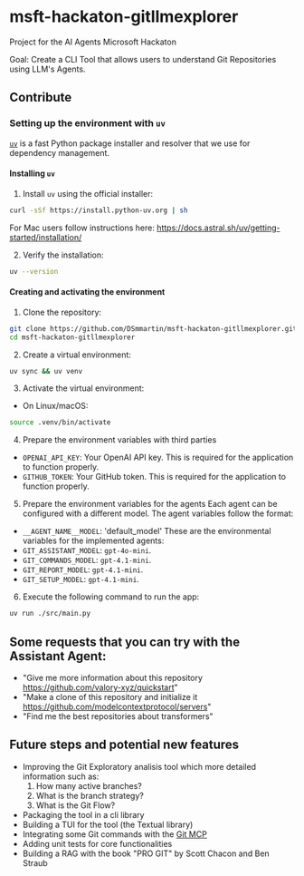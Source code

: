 # msft-hackaton-gitllmexplorer
Project for the AI Agents Microsoft Hackaton

Goal: Create a CLI Tool that allows users to understand Git Repositories using LLM's Agents.

## Contribute

### Setting up the environment with `uv`

[`uv`](https://github.com/astral-sh/uv) is a fast Python package installer and resolver that we use for dependency management.

#### Installing `uv`

1. Install `uv` using the official installer:

```bash
curl -sSf https://install.python-uv.org | sh
```

For Mac users follow instructions here:
https://docs.astral.sh/uv/getting-started/installation/

2. Verify the installation:

```bash
uv --version
```

#### Creating and activating the environment

1. Clone the repository:

```bash
git clone https://github.com/DSmmartin/msft-hackaton-gitllmexplorer.git
cd msft-hackaton-gitllmexplorer
```

2. Create a virtual environment:

```bash
uv sync && uv venv
```

3. Activate the virtual environment:

- On Linux/macOS:
```bash
source .venv/bin/activate
```


4. Prepare the environment variables with third parties
- `OPENAI_API_KEY`: Your OpenAI API key. This is required for the application to function properly.
- `GITHUB_TOKEN`: Your GitHub token. This is required for the application to function properly.

5. Prepare the environment variables for the agents
Each agent can be configured with a different model. The agent variables follow the format:
- `__AGENT_NAME__MODEL`: 'default_model'
These are the environmental variables for the implemented agents:
- `GIT_ASSISTANT_MODEL`: `gpt-4o-mini`.
- `GIT_COMMANDS_MODEL`: `gpt-4.1-mini`.
- `GIT_REPORT_MODEL`: `gpt-4.1-mini`.
- `GIT_SETUP_MODEL`: `gpt-4.1-mini`.

6. Execute the following command to run the app:

```bash
uv run ./src/main.py
```

## Some requests that you can try with the Assistant Agent:

- "Give me more information about this repository https://github.com/valory-xyz/quickstart"
- "Make a clone of this repository and initialize it https://github.com/modelcontextprotocol/servers"
- "Find me the best repositories about transformers"

## Future steps and potential new features

- Improving the Git Exploratory analisis tool which more detailed information such as:
    1. How many active branches?
    2. What is the branch strategy?
    3. What is the Git Flow?
- Packaging the tool in a cli library
- Building a TUI for the tool (the Textual library)
- Integrating some Git commands with the [Git MCP](https://github.com/modelcontextprotocol/servers/tree/main/src/git)
- Adding unit tests for core functionalities
- Building a RAG with the book "PRO GIT" by Scott Chacon and Ben Straub
